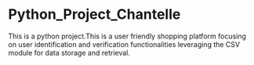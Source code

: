# Python_Project_Chantelle
This is a python project.This is a user friendly shopping platform focusing on user identification and verification functionalities leveraging the CSV module for data storage and retrieval.
